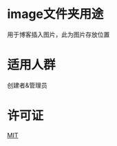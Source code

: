 # image文件夹用途
用于博客插入图片，此为图片存放位置
# 适用人群
创建者&管理员
# 许可证
[MIT](https://github.com/yzec7/yzec7.github.io/blob/main/LICENSE)
